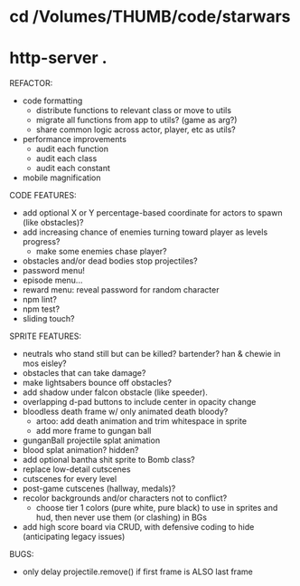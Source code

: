 # cd /Volumes/THUMB/code/starwars
# http-server .

REFACTOR:
* code formatting
  * distribute functions to relevant class or move to utils
  * migrate all functions from app to utils? (game as arg?)
  * share common logic across actor, player, etc as utils?
* performance improvements
  * audit each function
  * audit each class
  * audit each constant
* mobile magnification

CODE FEATURES:
* add optional X or Y percentage-based coordinate for actors to spawn (like obstacles)?
* add increasing chance of enemies turning toward player as levels progress?
  * make some enemies chase player?
* obstacles and/or dead bodies stop projectiles?
* password menu!
* episode menu...
* reward menu: reveal password for random character
* npm lint?
* npm test?
* sliding touch?

SPRITE FEATURES:
* neutrals who stand still but can be killed? bartender? han & chewie in mos eisley?
* obstacles that can take damage?
* make lightsabers bounce off obstacles?
* add shadow under falcon obstacle (like speeder).
* overlapping d-pad buttons to include center in opacity change
* bloodless death frame w/ only animated death bloody?
  * artoo: add death animation and trim whitespace in sprite
  * add more frame to gungan ball
* gunganBall projectile splat animation
* blood splat animation? hidden?
* add optional bantha shit sprite to Bomb class?
* replace low-detail cutscenes
* cutscenes for every level
* post-game cutscenes (hallway, medals)?
* recolor backgrounds and/or characters not to conflict?
  * choose tier 1 colors (pure white, pure black) to use in sprites and hud, then never use them (or clashing) in BGs
* add high score board via CRUD, with defensive coding to hide (anticipating legacy issues)

BUGS:
* only delay projectile.remove() if first frame is ALSO last frame
